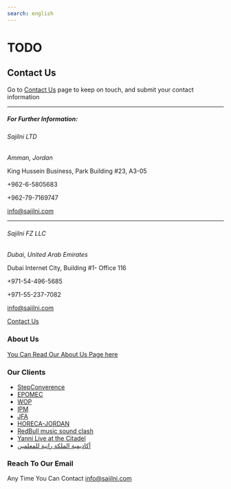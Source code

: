 ```yaml
---
search: english
---
```


# TODO







## Contact Us

Go to [Contact Us](https://www.sajilni.com/info/contact-us.html) page to keep on touch, and submit your contact information

------

##### For Further Information:

###### Sajilni LTD

*Amman, Jordan*

King Hussein Business, Park Building #23, A3-05

 +962-6-5805683

 +962-79-7169747

 [info@sajilni.com](mailto:info@sajilni.com)

------

###### Sajilni FZ LLC

*Dubai, United Arab Emirates*

Dubai Internet City, Building #1- Office 116

 +971-54-496-5685

 +971-55-237-7082

 [info@sajilni.com](mailto:info@sajilni.com)

[Contact Us](https://www.sajilni.com/info/contact-us.html)



### About Us

[You Can Read Our About Us Page here](https://www.sajilni.com/info/about-us.html)



### Our Clients

- [StepConverence](https://stepconference.com/)
- [EPOMEC](http://www.epomec.ae/)
- [WOP](https://www.wop-dubai.com/about/event-profile.html)
- [IPM](https://www.ipm-dubai.net/)
- [JFA](https://www.jfa.com.jo/en/)
- [HORECA-JORDAN](http://www.horeca-jordan.com/)
- [RedBull music sound clash](https://www.redbull.com/mea-en/events/red-bull-music-soundclash-jordan-2018)
- [Yanni Live at the Citadel](https://www.facebook.com/events/1640407439614264/)
- [أكاديمية الملكة رانية للمعلمين](http://www.qrta.edu.jo/)

### Reach To Our Email

Any Time You Can Contact [info@sajilni.com](info@sajilni.com)
